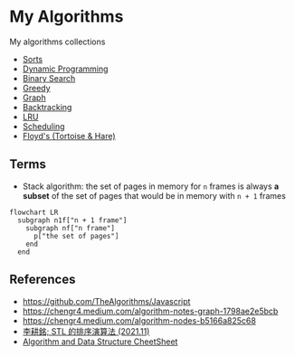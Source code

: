 # My Algorithms

My algorithms collections

- [Sorts](./sorts/)
- [Dynamic Programming](./dynamic-programming/)
- [Binary Search](./binary-search/)
- [Greedy](./greedy/)
- [Graph](./graph/)
- [Backtracking](./backtracking/)
- [LRU](lru.md)
- [Scheduling](./scheduling/)
- [Floyd's (Tortoise & Hare)](floyd.md)

## Terms

- Stack algorithm: the set of pages in memory for `n` frames is always **a subset** of the set of pages that would be in memory with `n + 1` frames

```mermaid
flowchart LR
  subgraph n1f["n + 1 frame"]
    subgraph nf["n frame"]
      p["the set of pages"]
    end
  end
```

## References

-  https://github.com/TheAlgorithms/Javascript
-  https://chengr4.medium.com/algorithm-notes-graph-1798ae2e5bcb
-  https://chengr4.medium.com/algorithm-nodes-b5166a825c68
-  [李耕銘; STL 的排序演算法 (2021.11)](https://lkm543.medium.com/stl-%E7%9A%84%E6%8E%92%E5%BA%8F%E6%BC%94%E7%AE%97%E6%B3%95-9e31de7f83b4)
-  [Algorithm and Data Structure CheetSheet](https://gist.github.com/chengr4/bd8c60545b24aad8e3359202f8f083af)
